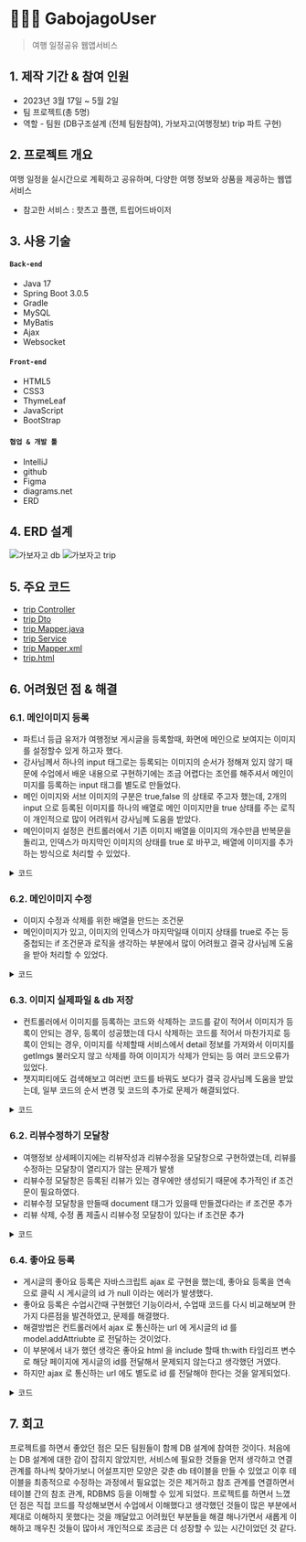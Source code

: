 # 🧑‍🤝‍🧑 GabojagoUser
> 여행 일정공유 웹앱서비스 

## 1. 제작 기간 & 참여 인원
- 2023년 3월 17일 ~ 5월 2일
- 팀 프로젝트(총 5명)
- 역할 - 팀원 (DB구조설계 (전체 팀원참여), 가보자고(여행정보) trip 파트 구현)

## 2. 프로젝트 개요
여행 일정을 실시간으로 계획하고 공유하며, 다양한 여행 정보와 상품을 제공하는 웹앱서비스
- 참고한 서비스 : 핫츠고 플랜, 트립어드바이저

## 3. 사용 기술
#### `Back-end`
- Java 17
- Spring Boot 3.0.5
- Gradle
- MySQL
- MyBatis
- Ajax
- Websocket
#### `Front-end`
- HTML5
- CSS3
- ThymeLeaf
- JavaScript
- BootStrap
#### `협업 & 개발 툴`
- IntelliJ
- github
- Figma
- diagrams.net
- ERD

## 4. ERD 설계
![가보자고 db](https://github.com/mlulucky/Gabojago/assets/117883588/ce0fa165-bf33-4279-b837-04a1d570eb2d)
![가보자고 trip](https://github.com/mlulucky/Gabojago/assets/117883588/73e5b94d-0890-4d2a-ad52-38aa86159fc0)

## 5. 주요 코드
- [trip Controller](https://github.com/HINZOO/GabojagoUser/tree/trip/src/main/java/com/project/gabojago/gabojagouser/controller/trip)
- [trip Dto](https://github.com/HINZOO/GabojagoUser/tree/trip/src/main/java/com/project/gabojago/gabojagouser/dto/trip)
- [trip Mapper.java](https://github.com/HINZOO/GabojagoUser/tree/trip/src/main/java/com/project/gabojago/gabojagouser/mapper/trip)
- [trip Service](https://github.com/HINZOO/GabojagoUser/tree/trip/src/main/java/com/project/gabojago/gabojagouser/service/trip)
- [trip Mapper.xml](https://github.com/HINZOO/GabojagoUser/tree/trip/src/main/resources/mapper/trip)
- [trip.html](https://github.com/HINZOO/GabojagoUser/tree/trip/src/main/resources/templates/trip)

## 6. 어려웠던 점 & 해결
### 6.1. 메인이미지 등록
- 파트너 등급 유저가 여행정보 게시글을 등록할때, 화면에 메인으로 보여지는 이미지를 설정할수 있게 하고자 했다.
- 강사님께서 하나의 input 태그로는 등록되는 이미지의 순서가 정해져 있지 않기 때문에 수업에서 배운 내용으로 구현하기에는 조금 어렵다는 조언를 해주셔서 메인이미지를 등록하는 input 태그를 별도로 만들었다.
- 메인 이미지와 서브 이미지의 구분은 true,false 의 상태로 주고자 했는데, 2개의 input 으로 등록된 이미지를 하나의 배열로 메인 이미지만을 true 상태를 주는 로직이 개인적으로 많이 어려워서 강사님께 도움을 받았다.
- 메인이미지 설정은 컨트롤러에서 기존 이미지 배열을 이미지의 개수만큼 반복문을 돌리고, 인덱스가 마지막인 이미지의 상태를 true 로 바꾸고, 배열에 이미지를 추가하는 방식으로 처리할 수 있었다.

<details>
<summary>코드</summary> 
<div markdown="1">
    
~~~java
    List<TripImgDto> imgDtos=null;
        if (imgs != null) {
            imgDtos = new ArrayList<>();
            for (int i=0; i<imgs.size(); i++) {
                MultipartFile img=imgs.get(i);
                if (!img.isEmpty()) {
                    String[] contentTypes = img.getContentType().split("/");
                    if (contentTypes[0].equals("image")) {
                        String fileName = System.currentTimeMillis() + "_" + (int) (Math.random() * 10000) + "." + contentTypes[1];
                        Path path = Paths.get(staticPath + "/public/img/trip/" + fileName);
                        try {
                            img.transferTo(path);
                        } catch (IOException e) {
                            log.error(e.getMessage());
                        }
                        TripImgDto imgDto = new TripImgDto();
                        if(i==imgs.size()-1)imgDto.setImgMain(true); // 인덱스 마지막일때 이미지 => 메인 이미지
                        imgDto.setImgPath("/public/img/trip/" + fileName);
                        imgDtos.add(imgDto);
                    }
                }
            }
        }
        trip.setImgs(imgDtos);

 ~~~
</div>
</details>

### 6.2. 메인이미지 수정
- 이미지 수정과 삭제를 위한 배열을 만드는 조건문 
- 메인이미지가 있고, 이미지의 인덱스가 마지막일때 이미지 상태를 true로 주는 등 중첩되는 if 조건문과 로직을 생각하는 부분에서 많이 어려웠고 
결국 강사님께 도움을 받아 처리할 수 있었다. 
    
<details>
<summary>코드</summary> 
<div markdown="1">

~~~java
 if(!mainImg.isEmpty()){ // 메인이미지가 있을때
            if(imgs==null)imgs=new ArrayList<>(); // 서브이미지가 없으면
            imgs.add(mainImg);
            if(delImgIds==null) {
                delImgIds=new ArrayList<>();
                delImgIds.add(delMainImgId);
            }
        }

        // 제목 입력 여부 확인
        if (trip.getTitle() == null || trip.getTitle().equals("")) {
            msg = "제목을 입력하세요.";
            redirectAttributes.addFlashAttribute("msg",msg);
            return redirectPage;
        }
        List<TripImgDto> imgDtos = null;
        if(imgs!=null){
            imgDtos=new ArrayList<>();
            for (int i=0; i<imgs.size(); i++) {
                MultipartFile img=imgs.get(i);
                if (!img.isEmpty()) {
                    String[] contentTypes = img.getContentType().split("/");
                    if (contentTypes[0].equals("image")) {
                        log.info(img.getOriginalFilename());
                        System.out.println("staticPath = " + staticPath);
                        System.out.println("img.getOriginalFilename() = " + img.getOriginalFilename());
                        String fileName = System.currentTimeMillis() + "_" + (int) (Math.random() * 10000) + "." + contentTypes[1];
                        Path path = Paths.get(staticPath + "/public/img/trip/" + fileName);
                        img.transferTo(path);
                        TripImgDto imgDto = new TripImgDto();
                        if(!mainImg.isEmpty() && i==imgs.size()-1)imgDto.setImgMain(true);
                        imgDto.setTId(trip.getTId());
                        imgDto.setImgPath("/public/img/trip/" + fileName);
                        imgDtos.add(imgDto); // 이미지는 마지막에 저장하기
                        log.info(imgDto);
                    }
                }
            }
        }
        trip.setImgs(imgDtos);
        List<TripImgDto> delImgDtos=null; // 삭제할 이미지 리스트
        int modify = 0;
        msg="등록실패";
        try {
            if (delImgIds != null) delImgDtos = tripService.imgList(delImgIds); // 삭제할 이미지아이디가 있으면 => 수정
            modify =  tripService.modify(trip,delImgIds,tags,delTags); // db 에서 삭제
        } catch (Exception e) {
            log.error(e.getMessage());
            msg+="에러:"+e.getMessage();
        }
        if (modify > 0) { // 수정성공
           if(delImgDtos!=null) { // 삭제할 이미지 있으면
                    for (TripImgDto ti : delImgDtos) {
                        File imgFile = new File(staticPath + ti.getImgPath());
                        if (imgFile.exists()) imgFile.delete(); // 실제 삭제
                    }
            }
            msg="수정성공";
            redirectPage = "redirect:/trip/list.do";
        }
        redirectAttributes.addFlashAttribute("msg",msg);
        return redirectPage;
    }

~~~
</div>
</details>

### 6.3. 이미지 실제파일 & db 저장
- 컨트롤러에서 이미지를 등록하는 코드와 삭제하는 코드를 같이 적어서 이미지가 등록이 안되는 경우, 등록이 성공했는데 다시 삭제하는 코드를 적어서 마찬가지로 등록이 안되는 경우, 이미지를 삭제할때 서비스에서 detail 정보를 가져와서 이미지를 getImgs 불러오지 않고 삭제를 하여 이미지가 삭제가 안되는 등 여러 코드오류가 있었다.
- 챗지피티에도 검색해보고 여러번 코드를 바꿔도 보다가 결국 강사님께 도움을 받았는데, 일부 코드의 순서 변경 및 코드의 추가로 문제가 해결되었다.
    
<details>
<summary>코드</summary> 
<div markdown="1">

~~~java
 List<TripImgDto> imgDtos=null;
        int remove=0;
        try{
            // 파라미터 tId 로 detail 정보를 db 에서 불러온다
            trip=tripService.detail(tId,loginUser);
            imgDtos=trip.getImgs();
            remove=tripService.remove(tId,imgDtos);
        }catch (Exception e){
            log.error(e);
        }
        if(remove>0){
            if(imgDtos!=null){
                for(TripImgDto ti : imgDtos){
                    File imgFile = new File(staticPath + ti.getImgPath());
                    System.out.println("ti.getImgPath() = " + ti.getImgPath());
                    if(imgFile.exists()) imgFile.delete();
                }
            }
            msg="삭제성공!";

~~~
</div>
</details>

### 6.2. 리뷰수정하기 모달창 
- 여행정보 상세페이지에는 리뷰작성과 리뷰수정을 모달창으로 구현하였는데, 리뷰를 수정하는 모달창이 열리지가 않는 문제가 발생
- 리뷰수정 모달창은 등록된 리뷰가 있는 경우에만 생성되기 때문에 추가적인 if 조건문이 필요하였다.
- 리뷰수정 모달창을 만들때 document 태그가 있을때 만들겠다라는 if 조건문 추가 
- 리뷰 삭제, 수정 폼 제출시 리뷰수정 모달창이 있다는 if 조건문 추가

<details>
<summary>코드</summary> 
<div markdown="1">

~~~javascript
    if(document.getElementById("reviewModifyModal")){
            reviewModifyModal=new bootstrap.Modal(document.getElementById("reviewModifyModal"),{})
        }
    
    if(reviewModifyModal){
        async function removeReview(){
            let c = confirm("삭제 하시겠습니까"); // 삭제 알림창 (확인 true / 취소 false)
            let url="/review/handler.do";
            let data=new FormData(reviewModifyForm);
            if(c) { // 삭제 확인버튼
                const resp=await fetch(url, {method:"DELETE", body:data});
                if(resp.status===200){
                    const json=await resp.json(); // json 객체
                    if(json.remove>0){
                        alert("삭제 성공");
                        await loadReviews(reviewModifyForm.tId.value);
                    } else{
                        alert("삭제 실패(삭제된 레코드)");
                    }
                } else { // 오류발생
                    alert("삭제실패 status : " + resp.status);
                }
            }
            reviewModifyModal.hide();
        }
            // 리뷰 삭제 버튼
            removeReviewBtn.addEventListener("click",removeReview);
    }

    if(reviewModifyModal){
            reviewModifyForm.onsubmit=modifyReview;
            async function modifyReview(e) {
                e.preventDefault();
                reviewModifyModal.hide();
                let url="/review/handler.do";
                const data=new FormData(reviewModifyForm);
                console.log(reviewModifyForm.grade.value);
                const resp=await fetch(url,{method:"PUT", body:data});
                if(resp.status===200){
                    const json=await resp.json();
                    if(json.modify>0) {
                        alert("수정성공");
                        await loadReviews(reviewRegisterForm.tId.value);
                    }
                }else{
                    alert("수정 실패 status : " + resp.status);
                }
            }
        }

~~~
</div>
</details>
    
### 6.4. 좋아요 등록
- 게시글의 좋아요 등록은 자바스크립트 ajax 로 구현을 했는데, 좋아요 등록을 연속으로 클릭 시 게시글의 id 가 null 이라는 에러가 발생했다.
- 좋아요 등록은 수업시간때 구현했던 기능이라서, 수업때 코드를 다시 비교해보며 한가지 다른점을 발견하였고, 문제를 해결했다.
- 해결방법은 컨트롤러에서 ajax 로 통신하는 url 에 게시글의 id 를 model.addAttriubte 로 전달하는 것이었다.
- 이 부분에서 내가 했던 생각은 좋아요 html 을 include 할때 th:with 타임리프 변수로 해당 페이지에 게시글의 id를 전달해서 문제되지 않는다고 생각했던 거였다.
- 하지만 ajax 로 통신하는 url 에도 별도로 id 를 전달해야 한다는 것을 알게되었다.

<details>
<summary>코드</summary> 
<div markdown="1">

~~~javascript
   async function readLike(tId) {
    let url = `/trip/like/${tId}/read.do`;
    console.log(tId)
    const resp = await fetch(url);
    if (resp.status === 200) {
        const html = await resp.text();
        console.log(html);
        return html;
    }
}
~~~
~~~java
 @GetMapping("/{tId}/read.do")
    public String readLikeStatusCnt(
           @PathVariable int tId,
           @SessionAttribute(required = false)UserDto loginUser,
           Model model) {
      TripLikeStatusCntDto likes;
      model.addAttribute("id",tId);
      if(loginUser!=null) {
         likes=tripLikeService.read(tId, loginUser.getUId()); // 게시글 유저 like 좋아요 개수
      }else{
         likes=tripLikeService.read(tId); // countStatusByTId // 게시글 like 좋아요 개수
      }
      model.addAttribute("likes",likes);
      log.info(likes);
      return "/trip/likes";
   }
    
~~~

</div>
</details>
    
       
## 7. 회고
프로젝트를 하면서 좋았던 점은 모든 팀원들이 함께 DB 설계에 참여한 것이다. 
처음에는 DB 설계에 대한 감이 잡히지 않았지만, 서비스에 필요한 것들을 먼저 생각하고 연결 관계를 하나씩 찾아가보니 어설프지만 모양은 갖춘 db 테이블을 만들 수 있었고 이후 테이블을 최종적으로 수정하는 과정에서 필요없는 것은 제거하고 참조 관계를 연결하면서 테이블 간의 참조 관계, RDBMS 등을 이해할 수 있게 되었다. 
프로젝트를 하면서 느꼈던 점은
직접 코드를 작성해보면서 수업에서 이해했다고 생각했던 것들이 많은 부분에서 제대로 이해하지 못했다는 것을 깨달았고
어려웠던 부분들을 해결 해나가면서 새롭게 이해하고 깨우친 것들이 많아서 개인적으로 조금은 더 성장할 수 있는 시간이었던 것 같다. 
